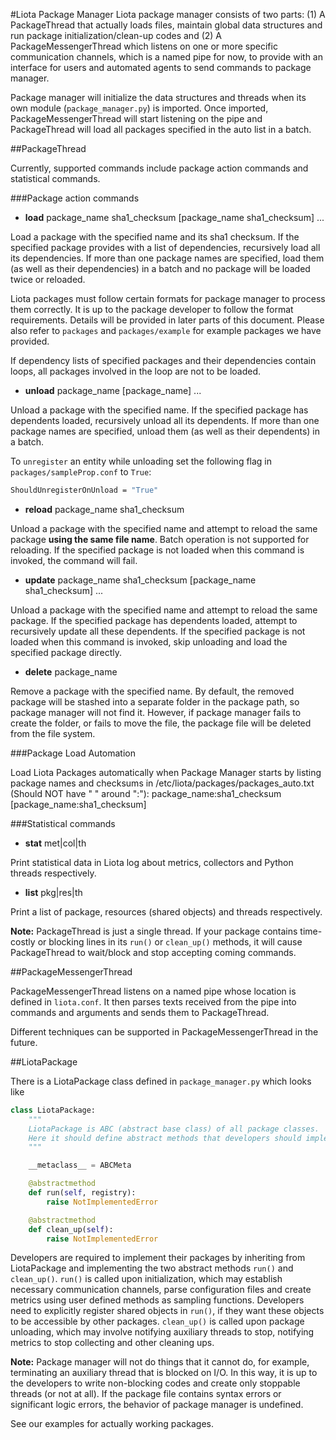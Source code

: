 #Liota Package Manager
Liota package manager consists of two parts: (1) A PackageThread that actually loads files, maintain global data structures and run package initialization/clean-up codes and (2) A PackageMessengerThread which listens on one or more specific communication channels, which is a named pipe for now, to provide with an interface for users and automated agents to send commands to package manager.

Package manager will initialize the data structures and threads when its own module (`package_manager.py`) is imported. Once imported, PackageMessengerThread will start listening on the pipe and PackageThread will load all packages specified in the auto list in a batch.

##PackageThread

Currently, supported commands include package action commands and statistical commands.

###Package action commands

* **load** package_name sha1_checksum [package_name sha1_checksum] ...

Load a package with the specified name and its sha1 checksum. If the specified package provides with a list of dependencies, recursively load all its dependencies. If more than one package names are specified, load them (as well as their dependencies) in a batch and no package will be loaded twice or reloaded.

Liota packages must follow certain formats for package manager to process them correctly. It is up to the package developer to follow the format requirements. Details will be provided in later parts of this document. Please also refer to `packages` and `packages/example` for example packages we have provided.

If dependency lists of specified packages and their dependencies contain loops, all packages involved in the loop are not to be loaded.

* **unload** package_name [package_name] ...

Unload a package with the specified name. If the specified package has dependents loaded, recursively unload all its dependents. If more than one package names are specified, unload them (as well as their dependents) in a batch.

To `unregister` an entity while unloading set the following flag in `packages/sampleProp.conf` to `True`:
```bash
ShouldUnregisterOnUnload = "True"
```

* **reload** package_name sha1_checksum

Unload a package with the specified name and attempt to reload the same package **using the same file name**. Batch operation is not supported for reloading. If the specified package is not loaded when this command is invoked, the command will fail.

* **update** package_name sha1_checksum [package_name sha1_checksum] ...

Unload a package with the specified name and attempt to reload the same package. If the specified package has dependents loaded, attempt to recursively update all these dependents. If the specified package is not loaded when this command is invoked, skip unloading and load the specified package directly.

* **delete** package_name

Remove a package with the specified name. By default, the removed package will be stashed into a separate folder in the package path, so package manager will not find it. However, if package manager fails to create the folder, or fails to move the file, the package file will be deleted from the file system.

###Package Load Automation

Load Liota Packages automatically when Package Manager starts by listing package names and checksums in /etc/liota/packages/packages_auto.txt (Should NOT have " " around ":"):
package_name:sha1_checksum
[package_name:sha1_checksum]

###Statistical commands

* **stat** met|col|th

Print statistical data in Liota log about metrics, collectors and Python threads respectively.

* **list** pkg|res|th

Print a list of package, resources (shared objects) and threads respectively.

**Note:** PackageThread is just a single thread. If your package contains time-costly or blocking lines in its `run()` or `clean_up()` methods, it will cause PackageThread to wait/block and stop accepting coming commands.

##PackageMessengerThread

PackageMessengerThread listens on a named pipe whose location is defined in `liota.conf`. It then parses texts received from the pipe into commands and arguments and sends them to PackageThread.

Different techniques can be supported in PackageMessengerThread in the future.

##LiotaPackage

There is a LiotaPackage class defined in `package_manager.py` which looks like
```python
class LiotaPackage:
    """
    LiotaPackage is ABC (abstract base class) of all package classes.
    Here it should define abstract methods that developers should implement.
    """

    __metaclass__ = ABCMeta

    @abstractmethod
    def run(self, registry):
        raise NotImplementedError

    @abstractmethod
    def clean_up(self):
        raise NotImplementedError
```

Developers are required to implement their packages by inheriting from LiotaPackage and implementing the two abstract methods `run()` and `clean_up()`. `run()` is called upon initialization, which may establish necessary communication channels, parse configuration files and create metrics using user defined methods as sampling functions. Developers need to explicitly register shared objects in `run()`, if they want these objects to be accessible by other packages. `clean_up()` is called upon package unloading, which may involve notifying auxiliary threads to stop, notifying metrics to stop collecting and other cleaning ups.

**Note:** Package manager will not do things that it cannot do, for example, terminating an auxiliary thread that is blocked on I/O. In this way, it is up to the developers to write non-blocking codes and create only stoppable threads (or not at all). If the package file contains syntax errors or significant logic errors, the behavior of package manager is undefined.

See our examples for actually working packages.

